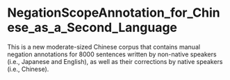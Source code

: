 # NegationScopeAnnotation_for_Chinese_as_a_Second_Language
This is a new moderate-sized Chinese corpus that contains manual negation annotations for 8000 sentences written by non-native speakers (i.e., Japanese and English), as well as their corrections by native speakers (i.e., Chinese). 
